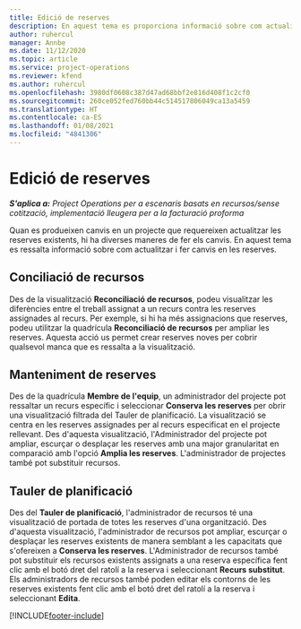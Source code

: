 ```yaml
---
title: Edició de reserves
description: En aquest tema es proporciona informació sobre com actualitzar i fer canvis en les reserves.
author: ruhercul
manager: Annbe
ms.date: 11/12/2020
ms.topic: article
ms.service: project-operations
ms.reviewer: kfend
ms.author: ruhercul
ms.openlocfilehash: 3980df0608c387d47ad68bbf2e816d408f1c2cf0
ms.sourcegitcommit: 260ce052fed760bb44c514517806049ca13a5459
ms.translationtype: HT
ms.contentlocale: ca-ES
ms.lasthandoff: 01/08/2021
ms.locfileid: "4841306"
---
```

# <a name="edit-bookings"></a>Edició de reserves

_**S'aplica a:** Project Operations per a escenaris basats en recursos/sense cotització, implementació lleugera per a la facturació proforma_


Quan es produeixen canvis en un projecte que requereixen actualitzar les reserves existents, hi ha diverses maneres de fer els canvis. En aquest tema es ressalta informació sobre com actualitzar i fer canvis en les reserves.

## <a name="resource-reconciliation"></a>Conciliació de recursos

Des de la visualització **Reconciliació de recursos**, podeu visualitzar les diferències entre el treball assignat a un recurs contra les reserves assignades al recurs. Per exemple, si hi ha més assignacions que reserves, podeu utilitzar la quadrícula **Reconciliació de recursos** per ampliar les reserves. Aquesta acció us permet crear reserves noves per cobrir qualsevol manca que es ressalta a la visualització.

## <a name="maintain-bookings"></a>Manteniment de reserves

Des de la quadrícula **Membre de l'equip**, un administrador del projecte pot ressaltar un recurs específic i seleccionar **Conserva les reserves** per obrir una visualització filtrada del Tauler de planificació. La visualització se centra en les reserves assignades per al recurs especificat en el projecte rellevant. Des d'aquesta visualització, l'Administrador del projecte pot ampliar, escurçar o desplaçar les reserves amb una major granularitat en comparació amb l'opció **Amplia les reserves**. L'administrador de projectes també pot substituir recursos.

## <a name="schedule-board"></a>Tauler de planificació

Des del **Tauler de planificació**, l'administrador de recursos té una visualització de portada de totes les reserves d'una organització. Des d'aquesta visualització, l'administrador de recursos pot ampliar, escurçar o desplaçar les reserves existents de manera semblant a les capacitats que s'ofereixen a **Conserva les reserves**. L'Administrador de recursos també pot substituir els recursos existents assignats a una reserva específica fent clic amb el botó dret del ratolí a la reserva i seleccionant **Recurs substitut**. Els administradors de recursos també poden editar els contorns de les reserves existents fent clic amb el botó dret del ratolí a la reserva i seleccionant **Edita**.


[!INCLUDE[footer-include](../includes/footer-banner.md)]